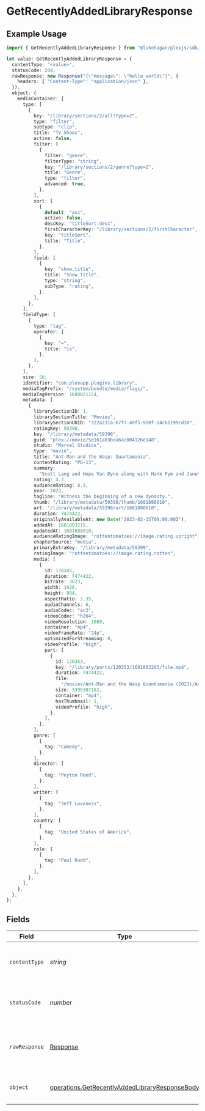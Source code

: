 # GetRecentlyAddedLibraryResponse

## Example Usage

```typescript
import { GetRecentlyAddedLibraryResponse } from "@lukehagar/plexjs/sdk/models/operations";

let value: GetRecentlyAddedLibraryResponse = {
  contentType: "<value>",
  statusCode: 204,
  rawResponse: new Response("{\"message\": \"hello world\"}", {
    headers: { "Content-Type": "application/json" },
  }),
  object: {
    mediaContainer: {
      type: [
        {
          key: "/library/sections/2/all?type=2",
          type: "filter",
          subtype: "clip",
          title: "TV Shows",
          active: false,
          filter: [
            {
              filter: "genre",
              filterType: "string",
              key: "/library/sections/2/genre?type=2",
              title: "Genre",
              type: "filter",
              advanced: true,
            },
          ],
          sort: [
            {
              default: "asc",
              active: false,
              descKey: "titleSort:desc",
              firstCharacterKey: "/library/sections/2/firstCharacter",
              key: "titleSort",
              title: "Title",
            },
          ],
          field: [
            {
              key: "show.title",
              title: "Show Title",
              type: "string",
              subType: "rating",
            },
          ],
        },
      ],
      fieldType: [
        {
          type: "tag",
          operator: [
            {
              key: "=",
              title: "is",
            },
          ],
        },
      ],
      size: 50,
      identifier: "com.plexapp.plugins.library",
      mediaTagPrefix: "/system/bundle/media/flags/",
      mediaTagVersion: 1680021154,
      metadata: [
        {
          librarySectionID: 1,
          librarySectionTitle: "Movies",
          librarySectionUUID: "322a231a-b7f7-49f5-920f-14c61199cd30",
          ratingKey: 59398,
          key: "/library/metadata/59398",
          guid: "plex://movie/5e161a83bea6ac004126e148",
          studio: "Marvel Studios",
          type: "movie",
          title: "Ant-Man and the Wasp: Quantumania",
          contentRating: "PG-13",
          summary:
            "Scott Lang and Hope Van Dyne along with Hank Pym and Janet Van Dyne explore the Quantum Realm where they interact with strange creatures and embark on an adventure that goes beyond the limits of what they thought was possible.",
          rating: 4.7,
          audienceRating: 8.3,
          year: 2023,
          tagline: "Witness the beginning of a new dynasty.",
          thumb: "/library/metadata/59398/thumb/1681888010",
          art: "/library/metadata/59398/art/1681888010",
          duration: 7474422,
          originallyAvailableAt: new Date("2023-02-15T00:00:00Z"),
          addedAt: 1681803215,
          updatedAt: 1681888010,
          audienceRatingImage: "rottentomatoes://image.rating.upright",
          chapterSource: "media",
          primaryExtraKey: "/library/metadata/59399",
          ratingImage: "rottentomatoes://image.rating.rotten",
          media: [
            {
              id: 120345,
              duration: 7474422,
              bitrate: 3623,
              width: 1920,
              height: 804,
              aspectRatio: 2.35,
              audioChannels: 6,
              audioCodec: "ac3",
              videoCodec: "h264",
              videoResolution: 1080,
              container: "mp4",
              videoFrameRate: "24p",
              optimizedForStreaming: 0,
              videoProfile: "high",
              part: [
                {
                  id: 120353,
                  key: "/library/parts/120353/1681803203/file.mp4",
                  duration: 7474422,
                  file:
                    "/movies/Ant-Man and the Wasp Quantumania (2023)/Ant-Man.and.the.Wasp.Quantumania.2023.1080p.mp4",
                  size: 3395307162,
                  container: "mp4",
                  hasThumbnail: 1,
                  videoProfile: "high",
                },
              ],
            },
          ],
          genre: [
            {
              tag: "Comedy",
            },
          ],
          director: [
            {
              tag: "Peyton Reed",
            },
          ],
          writer: [
            {
              tag: "Jeff Loveness",
            },
          ],
          country: [
            {
              tag: "United States of America",
            },
          ],
          role: [
            {
              tag: "Paul Rudd",
            },
          ],
        },
      ],
    },
  },
};
```

## Fields

| Field                                                                                                                   | Type                                                                                                                    | Required                                                                                                                | Description                                                                                                             |
| ----------------------------------------------------------------------------------------------------------------------- | ----------------------------------------------------------------------------------------------------------------------- | ----------------------------------------------------------------------------------------------------------------------- | ----------------------------------------------------------------------------------------------------------------------- |
| `contentType`                                                                                                           | *string*                                                                                                                | :heavy_check_mark:                                                                                                      | HTTP response content type for this operation                                                                           |
| `statusCode`                                                                                                            | *number*                                                                                                                | :heavy_check_mark:                                                                                                      | HTTP response status code for this operation                                                                            |
| `rawResponse`                                                                                                           | [Response](https://developer.mozilla.org/en-US/docs/Web/API/Response)                                                   | :heavy_check_mark:                                                                                                      | Raw HTTP response; suitable for custom response parsing                                                                 |
| `object`                                                                                                                | [operations.GetRecentlyAddedLibraryResponseBody](../../../sdk/models/operations/getrecentlyaddedlibraryresponsebody.md) | :heavy_minus_sign:                                                                                                      | The recently added content                                                                                              |